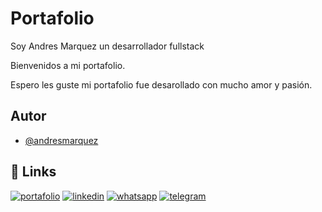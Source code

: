 
# Portafolio

Soy Andres Marquez un desarrollador fullstack

Bienvenidos a mi portafolio.

Espero les guste mi portafolio fue desarollado con mucho amor y pasión.

## Autor

- [@andresmarquez](https://www.github.com/andresmarquez02)

## 🔗 Links
[![portafolio](https://img.shields.io/badge/my_portfolio-000?style=for-the-badge&logo=ko-fi&logoColor=white)](https://andresmarquez02.netlify.app/)
[![linkedin](https://img.shields.io/badge/linkedin-0A66C2?style=for-the-badge&logo=linkedin&logoColor=white)](https://www.linkedin.com/in/andres-marquez-02/)
[![whatsapp](https://img.shields.io/badge/whatsapp-24d34a?style=for-the-badge&logo=whatsapp&logoColor=white)](https://api.whatsapp.com/send/?phone=%2B584129298833&text&app_absent=0)
[![telegram](https://img.shields.io/badge/telegram-2d8ce6?style=for-the-badge&logo=telegram&logoColor=white)](https://t.me/andresmarquez02)
